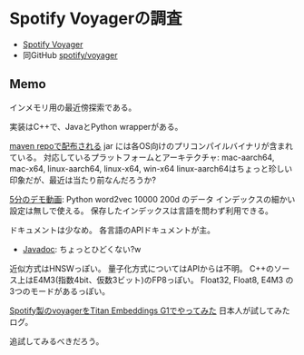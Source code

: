 # Spotify Voyagerの調査

* [Spotify Voyager](https://spotify.github.io/voyager/)
* 同GitHub [spotify/voyager](https://github.com/spotify/voyager)

## Memo

インメモリ用の最近傍探索である。

実装はC++で、JavaとPython wrapperがある。

[maven repoで配布される](https://mvnrepository.com/artifact/com.spotify/voyager) jar には各OS向けのプリコンパイルバイナリが含まれている。
対応しているプラットフォームとアーキテクチャ: mac-aarch64, mac-x64, linux-aarch64, linux-x64, win-x64
linux-aarch64はちょっと珍しい印象だが、最近は当たり前なんだろうか?

[5分のデモ動画](https://www.youtube.com/watch?v=kOpL1NbvlM4):
Python
word2vec 10000 200d のデータ
インデックスの細かい設定は無しで使える。
保存したインデックスは言語を問わず利用できる。

ドキュメントは少なめ。
各言語のAPIドキュメントが主。

* [Javadoc](https://spotify.github.io/voyager/java/com/spotify/voyager/package-summary.html): ちょっとひどくない?w

近似方式はHNSWっぽい。
量子化方式についてはAPIからは不明。
C++のソース上はE4M3(指数4bit、仮数3ビット)のFP8っぽい。
Float32, Float8, E4M3 の3つのモードがあるっぽい。

[Spotify製のvoyagerをTitan Embeddings G1でやってみた](https://qiita.com/moritalous/items/86bd46d9690959a855d6)
日本人が試してみたログ。

追試してみるべきだろう。
